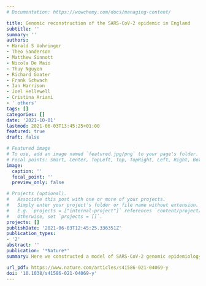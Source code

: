 ```yaml
---
# Documentation: https://wowchemy.com/docs/managing-content/

title: Genomic reconstruction of the SARS-CoV-2 epidemic in England
subtitle: ''
summary: ''
authors:
- Harald S Vohringer
- Theo Sanderson
- Matthew Sinnott
- Nicola De Maio
- Thuy Nguyen
- Richard Goater
- Frank Schwach
- Ian Harrison
- Joel Hellewell
- Cristina Ariani
- ' others'
tags: []
categories: []
date: '2021-10-01'
lastmod: 2021-06-03T13:45:25+01:00
featured: true 
draft: false

# Featured image
# To use, add an image named `featured.jpg/png` to your page's folder.
# Focal points: Smart, Center, TopLeft, Top, TopRight, Left, Right, BottomLeft, Bottom, BottomRight.
image:
  caption: ''
  focal_point: ''
  preview_only: false

# Projects (optional).
#   Associate this post with one or more of your projects.
#   Simply enter your project's folder or file name without extension.
#   E.g. `projects = ["internal-project"]` references `content/project/deep-learning/index.md`.
#   Otherwise, set `projects = []`.
projects: []
publishDate: '2021-06-03T12:45:25.336351Z'
publication_types:
- '2'
abstract: ''
publication: '*Nature*'
summary: Here we constructed a model of SARS-CoV-2 genomic epidemiology in the UK during 2020-21, chronicling the rise of first the Alpha lineage and the Delta lineage, using data generated at the Sanger Insitute from the sequencing of positive Pillar 2 tests. 

url_pdf: https://www.nature.com/articles/s41586-021-04069-y
doi: '10.1038/s41586-021-04069-y'
---
```

